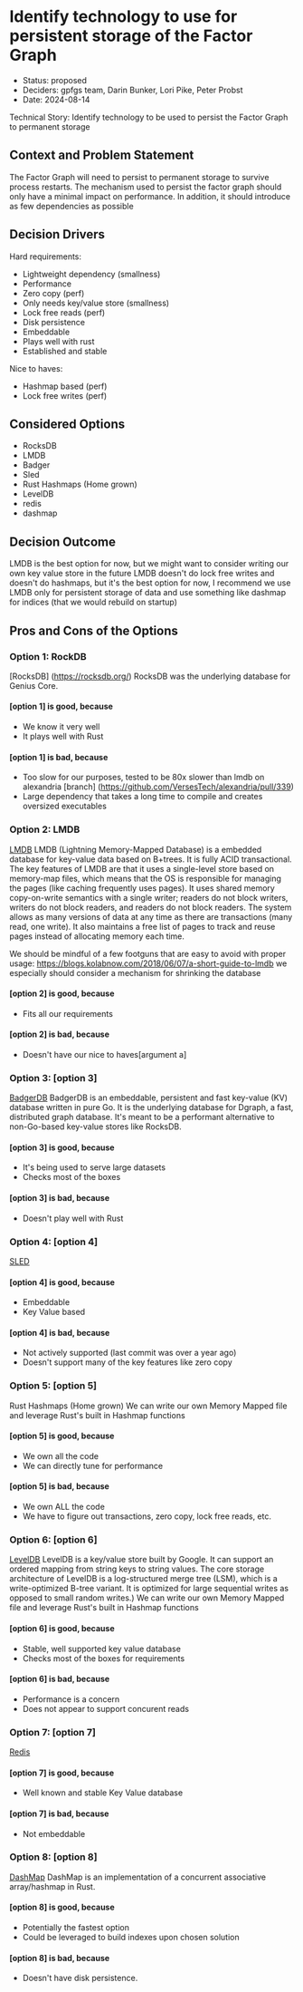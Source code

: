 # Identify technology to use for persistent storage of the Factor Graph

* Status: proposed
* Deciders: gpfgs team, Darin Bunker, Lori Pike, Peter Probst
* Date: 2024-08-14

Technical Story: Identify technology to be used to persist the Factor Graph to permanent storage

## Context and Problem Statement

The Factor Graph will need to persist to permanent storage to survive process restarts.  The mechanism used to persist the factor graph should only have a minimal impact on performance. In addition, it should introduce as few dependencies as possible

## Decision Drivers <!-- optional -->

Hard requirements:
* Lightweight dependency (smallness)
* Performance 
* Zero copy (perf)
* Only needs key/value store (smallness)
* Lock free reads (perf)
* Disk persistence
* Embeddable
* Plays well with rust
* Established and stable

Nice to haves:
* Hashmap based (perf)
* Lock free writes (perf)

## Considered Options

* RocksDB
* LMDB
* Badger
* Sled
* Rust Hashmaps (Home grown)
* LevelDB
* redis
* dashmap

## Decision Outcome

LMDB is the best option for now, but we might want to consider writing our own key value store in the future
LMDB doesn't do lock free writes and doesn't do hashmaps, but it's the best option for now, I recommend we use LMDB only for persistent storage of data and use something like dashmap for indices (that we would rebuild on startup)


## Pros and Cons of the Options <!-- optional -->

### Option 1: RockDB

[RocksDB] (https://rocksdb.org/)
RocksDB was the underlying database for Genius Core. 

#### [option 1] is good, because
* We know it very well
* It plays well with Rust

#### [option 1] is bad, because
* Too slow for our purposes, tested to be 80x slower than lmdb on alexandria [branch] (https://github.com/VersesTech/alexandria/pull/339)
* Large dependency that takes a long time to compile and creates oversized executables

### Option 2: LMDB

[LMDB](https://dbdb.io/db/lmdb)
LMDB (Lightning Memory-Mapped Database) is a embedded database for key-value data based on B+trees. It is fully ACID transactional. The key features of LMDB are that it uses a single-level store based on memory-map files, which means that the OS is responsible for managing the pages (like caching frequently uses pages). It uses shared memory copy-on-write semantics with a single writer; readers do not block writers, writers do not block readers, and readers do not block readers. The system allows as many versions of data at any time as there are transactions (many read, one write). It also maintains a free list of pages to track and reuse pages instead of allocating memory each time.

We should be mindful of a few footguns that are easy to avoid with proper usage:
https://blogs.kolabnow.com/2018/06/07/a-short-guide-to-lmdb
we especially should consider a mechanism for shrinking the database

#### [option 2] is good, because
* Fits all our requirements

#### [option 2] is bad, because
* Doesn't have our nice to haves[argument a]

### Option 3: [option 3]

[BadgerDB](https://github.com/dgraph-io/badger)
BadgerDB is an embeddable, persistent and fast key-value (KV) database written in pure Go. It is the underlying database for Dgraph, a fast, distributed graph database. It's meant to be a performant alternative to non-Go-based key-value stores like RocksDB.

#### [option 3] is good, because
* It's being used to serve large datasets
* Checks most of the boxes

#### [option 3] is bad, because
* Doesn't play well with Rust



### Option 4: [option 4]

[SLED](https://github.com/spacejam/sled)


#### [option 4] is good, because
* Embeddable
* Key Value based

#### [option 4] is bad, because
* Not actively supported (last commit was over a year ago)
* Doesn't support many of the key features like zero copy


### Option 5: [option 5]

Rust Hashmaps (Home grown)
We can write our own Memory Mapped file and leverage Rust's built in Hashmap functions

#### [option 5] is good, because
* We own all the code
* We can directly tune for performance

#### [option 5] is bad, because
* We own ALL the code
* We have to figure out transactions, zero copy, lock free reads, etc. 


### Option 6: [option 6]

[LevelDB](https://dbdb.io/db/leveldb)
LevelDB is a key/value store built by Google. It can support an ordered mapping from string keys to string values. The core storage architecture of LevelDB is a log-structured merge tree (LSM), which is a write-optimized B-tree variant. It is optimized for large sequential writes as opposed to small random writes.)
We can write our own Memory Mapped file and leverage Rust's built in Hashmap functions

#### [option 6] is good, because
* Stable, well supported key value database
* Checks most of the boxes for requirements

#### [option 6] is bad, because
* Performance is a concern 
* Does not appear to support concurent reads


### Option 7: [option 7]

[Redis](https://redis.io/)

#### [option 7] is good, because
* Well known and stable Key Value database

#### [option 7] is bad, because
* Not embeddable


### Option 8: [option 8]

[DashMap](https://github.com/xacrimon/dashmap)
DashMap is an implementation of a concurrent associative array/hashmap in Rust.

#### [option 8] is good, because
* Potentially the fastest option
* Could be leveraged to build indexes upon chosen solution

#### [option 8] is bad, because
* Doesn't have disk persistence. 

